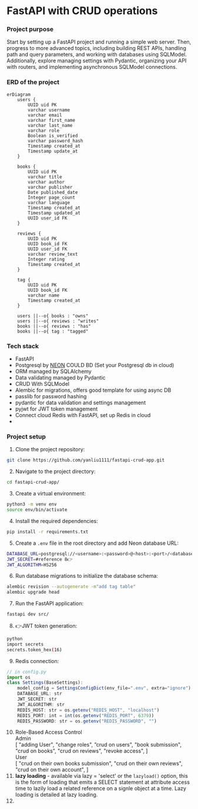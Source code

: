 # FastAPI with CRUD operations

### Project purpose

Start by setting up a FastAPI project and running a simple web server. Then, progress to more advanced topics, including building REST APIs, handling path and query parameters, and working with databases using SQLModel. Additionally, explore managing settings with Pydantic, organizing your API with routers, and implementing asynchronous SQLModel connections.

### ERD of the project
```mermaid
erDiagram
    users {
        UUID uid PK
        varchar username
        varchar email
        varchar first_name
        varchar last_name
        varchar role
        Boolean is_verified
        varchar password_hash
        Timestamp created_at
        Timestamp update_at
    }

    books {
        UUID uid PK
        varchar title
        varchar author
        varchar publisher
        Date published_date
        Integer page_count
        varchar language
        Timestamp created_at
        Timestamp updated_at
        UUID user_id FK
    }

    reviews {
        UUID uid PK
        UUID book_id FK
        UUID user_id FK
        varchar review_text
        Integer rating
        Timestamp created_at
    }

    tag {
        UUID uid PK
        UUID book_id FK
        varchar name
        Timestamp created_at
    }

    users ||--o{ books : "owns"
    users ||--o{ reviews : "writes"
    books ||--o{ reviews : "has"
    books ||--o{ tag : "tagged"
```
### Tech stack

- FastAPI
- Postgresql by [NEON](https://neon.tech/docs/guides/python) COULD BD (Set your Postgresql db in cloud)
- ORM managed by SQLAlchemy
- Data validating managed by Pydantic
- CRUD With SQLModel
- Alembic for migrations, offers good template for using async DB
- passlib for password hashing
- pydantic for data validation and settings management
- pyjwt for JWT token management
- Connect cloud Redis with FastAPI, set up Redis in cloud
- 
### Project setup
1. Clone the project repository:
```bash
git clone https://github.com/yanliu1111/fastapi-crud-app.git
```

2. Navigate to the project directory:
```bash
cd fastapi-crud-app/
```

3. Create a virtual environment:
```bash
python3 -m venv env
source env/bin/activate
```

4. Install the required dependencies:
```bash
pip install -r requirements.txt
```
5. Create a `.env` file in the root directory and add Neon database URL:
```bash
DATABASE_URL=postgresql://<username>:<password>@<host>:<port>/<database_name>
JWT_SECRET=#reference 8👉
JWT_ALGORITHM=HS256
```
6. Run database migrations to initialize the database schema:
```bash
alembic revision --autogenerate -m"add tag table"
alembic upgrade head
```
7. Run the FastAPI application:
```bash
fastapi dev src/
```
8. 👉JWT token generation:
```bash
python
import secrets
secrets.token_hex(16)
```
9. Redis connection:
```js
// in config.py
import os
class Settings(BaseSettings):
    model_config = SettingsConfigDict(env_file=".env", extra="ignore")
    DATABASE_URL: str
    JWT_SECRET: str
    JWT_ALGORITHM: str
    REDIS_HOST: str = os.getenv("REDIS_HOST", "localhost")
    REDIS_PORT: int = int(os.getenv("REDIS_PORT", 6379))
    REDIS_PASSWORD: str = os.getenv("REDIS_PASSWORD", "")
```

10. Role-Based Access Control  
    Admin <br>
    [
        "adding User",
        "change roles",
        ”crud on users",
        "book submission",
        "crud on books",
        "crud on reviews",
        "revoke access",
    ]<br>
    User<br>
    [
        "crud on their own books submission",
        "crud on their own reviews",
        "crud on their own account",
    ]
11. **lazy loading** - available via lazy = 'select' or the `lazyload()` option, this is the form of loading that emits a SELECT statement at attribute access time to lazily load a related reference on a signle object at a time. Lazy loading is detailed at lazy loading. 
12. 